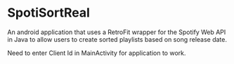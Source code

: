 # SpotiSortReal
An android application that uses a RetroFit wrapper for the Spotify Web API in Java to allow users to create sorted playlists based on song release date.

Need to enter Client Id in MainActivity for application to work.
